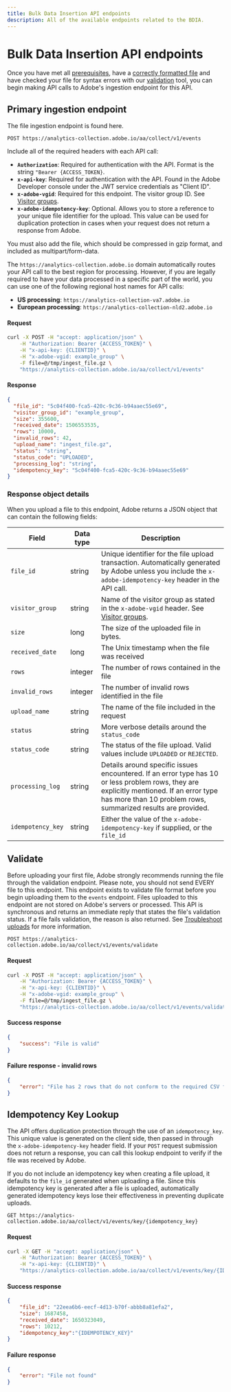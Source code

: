 ```yaml
---
title: Bulk Data Insertion API endpoints
description: All of the available endpoints related to the BDIA.
---
```


# Bulk Data Insertion API endpoints

Once you have met all [prerequisites](index.md), have a [correctly formatted file](file-format.md) and have checked your file for syntax errors with our [validation](#validate) tool, you can begin making API calls to Adobe's ingestion endpoint for this API.

## Primary ingestion endpoint

The file ingestion endpoint is found here.

`POST https://analytics-collection.adobe.io/aa/collect/v1/events`

Include all of the required headers with each API call:

* **`Authorization`**: Required for authentication with the API. Format is the string `"Bearer {ACCESS_TOKEN}`.
* **`x-api-key`**: Required for authentication with the API. Found in the Adobe Developer console under the JWT service credentials as "Client ID".
* **`x-adobe-vgid`**: Required for this endpoint. The visitor group ID. See [Visitor groups](visitor-groups.md).
* **`x-adobe-idempotency-key`**: Optional. Allows you to store a reference to your unique file identifier for the upload. This value can be used for duplication protection in cases when your request does not return a response from Adobe.

You must also add the file, which should be compressed in gzip format, and included as multipart/form-data.

The `https://analytics-collection.adobe.io` domain automatically routes your API call to the best region for processing. However, if you are legally required to have your data processed in a specific part of the world, you can use one of the following regional host names for API calls:

* **US processing**: `https://analytics-collection-va7.adobe.io`
* **European processing**: `https://analytics-collection-nld2.adobe.io`

<CodeBlock slots="heading, code" repeat="2" languages="CURL,JSON"/>

#### Request

```sh
curl -X POST -H "accept: application/json" \
    -H "Authorization: Bearer {ACCESS_TOKEN}" \
    -H "x-api-key: {CLIENTID}" \
    -H "x-adobe-vgid: example_group" \
    -F file=@/tmp/ingest_file.gz \
    "https://analytics-collection.adobe.io/aa/collect/v1/events"
```

#### Response

```json
{
  "file_id": "5c04f400-fca5-420c-9c36-b94aaec55e69",
  "visitor_group_id": "example_group",
  "size": 355600,
  "received_date": 1506553535,
  "rows": 10000,
  "invalid_rows": 42,
  "upload_name": "ingest_file.gz",
  "status": "string",
  "status_code": "UPLOADED",
  "processing_log": "string",
  "idempotency_key": "5c04f400-fca5-420c-9c36-b94aaec55e69"
}
```

### Response object details

When you upload a file to this endpoint, Adobe returns a JSON object that can contain the following fields:

Field | Data type | Description
--- | --- | ---
`file_id` | string | Unique identifier for the file upload transaction. Automatically generated by Adobe unless you include the `x-adobe-idempotency-key` header in the API call.
`visitor_group` | string | Name of the visitor group as stated in the `x-adobe-vgid` header. See [Visitor groups](visitor-groups.md).
`size` | long | The size of the uploaded file in bytes.
`received_date` | long | The Unix timestamp when the file was received
`rows` | integer | The number of rows contained in the file
`invalid_rows` | integer | The number of invalid rows identified in the file
`upload_name` | string | The name of the file included in the request
`status` | string | More verbose details around the `status_code`
`status_code` | string | The status of the file upload. Valid values include `UPLOADED` or `REJECTED`.
`processing_log` | string | Details around specific issues encountered. If an error type has 10 or less problem rows, they are explicitly mentioned. If an error type has more than 10 problem rows, summarized results are provided.
`idempotency_key` | string | Either the value of the `x-adobe-idempotency-key` if supplied, or the `file_id`

## Validate

Before uploading your first file, Adobe strongly recommends running the file through the validation endpoint. Please note, you should not send EVERY file to this endpoint. This endpoint exists to validate file format before you begin uploading them to the `events` endpoint. Files uploaded to this endpoint are not stored on Adobe's servers or processed. This API is synchronous and returns an immediate reply that states the file's validation status. If a file fails validation, the reason is also returned. See [Troubleshoot uploads](troubleshooting.md) for more information.

`POST https://analytics-collection.adobe.io/aa/collect/v1/events/validate`

<CodeBlock slots="heading, code" repeat="3" languages="CURL,JSON,JSON"/>

#### Request

```sh
curl -X POST -H "accept: application/json" \
    -H "Authorization: Bearer {ACCESS_TOKEN}" \
    -H "x-api-key: {CLIENTID}" \
    -H "x-adobe-vgid: example_group" \
    -F file=@/tmp/ingest_file.gz \
    "https://analytics-collection.adobe.io/aa/collect/v1/events/validate"
```

#### Success response

```json
{
    "success": "File is valid"
}
```

#### Failure response - invalid rows

```json
{
    "error": "File has 2 rows that do not conform to the required CSV format! (Ex: row #59)"
}
```

## Idempotency Key Lookup

The API offers duplication protection through the use of an `idempotency_key`.  This unique value is generated on the client side, then passed in through the `x-adobe-idempotency-key` header field. If your `POST` request submission does not return a response, you can call this lookup endpoint to verify if the file was received by Adobe.

If you do not include an idempotency key when creating a file upload, it defaults to the `file_id` generated when uploading a file. Since this idempotency key is generated after a file is uploaded, automatically generated idempotency keys lose their effectiveness in preventing duplicate uploads.

`GET https://analytics-collection.adobe.io/aa/collect/v1/events/key/{idempotency_key}`

<CodeBlock slots="heading, code" repeat="3" languages="CURL,JSON,JSON"/>

#### Request

```sh
curl -X GET -H "accept: application/json" \
    -H "Authorization: Bearer {ACCESS_TOKEN}" \
    -H "x-api-key: {CLIENTID}" \
    "https://analytics-collection.adobe.io/aa/collect/v1/events/key/{IDEMPOTENCY_KEY}"
```

#### Success response

```json
{
    "file_id": "22eea6b6-eecf-4d13-b70f-abbb8a81efa2",
    "size": 1687458,
    "received_date": 1650323049,
    "rows": 10212,
    "idempotency_key":"{IDEMPOTENCY_KEY}"
}
```

#### Failure response

```json
{
    "error": "File not found"
}
```

